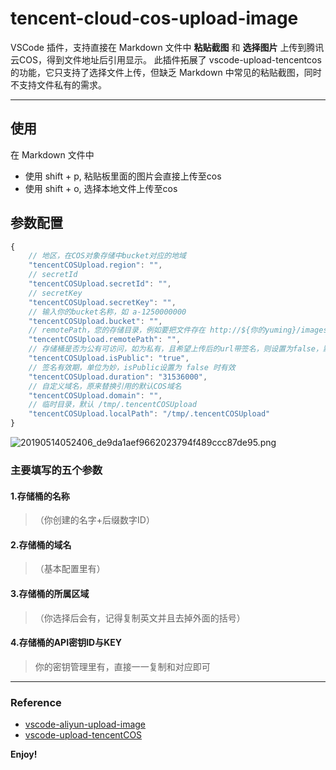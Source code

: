 # tencent-cloud-cos-upload-image

VSCode 插件，支持直接在 Markdown 文件中 **粘贴截图** 和 **选择图片** 上传到腾讯云COS，得到文件地址后引用显示。
此插件拓展了 vscode-upload-tencentcos 的功能，它只支持了选择文件上传，但缺乏 Markdown 中常见的粘贴截图，同时不支持文件私有的需求。

---

## 使用

在 Markdown 文件中

* 使用 shift + p, 粘贴板里面的图片会直接上传至cos
* 使用 shift + o, 选择本地文件上传至cos



## 参数配置

```js
{
    // 地区，在COS对象存储中bucket对应的地域
    "tencentCOSUpload.region": "",    
    // secretId
    "tencentCOSUpload.secretId": "",
    // secretKey
    "tencentCOSUpload.secretKey": "",
    // 输入你的bucket名称，如 a-1250000000
    "tencentCOSUpload.bucket": "",
    // remotePath，您的存储目录，例如要把文件存在 http://${你的yuming}/images/png 这个目录下，则这里填写images/png）
    "tencentCOSUpload.remotePath": "",
    // 存储桶是否为公有可访问，如为私有，且希望上传后的url带签名，则设置为false，默认是 true
    "tencentCOSUpload.isPublic": "true",
    // 签名有效期，单位为妙，isPublic设置为 false 时有效
    "tencentCOSUpload.duration": "31536000",
    // 自定义域名，原来替换引用的默认COS域名
    "tencentCOSUpload.domain": "",
    // 临时目录，默认 /tmp/.tencentCOSUpload
    "tencentCOSUpload.localPath": "/tmp/.tencentCOSUpload"
}
```
![20190514052406_de9da1aef9662023794f489ccc87de95.png](https://images-1255533533.cos.ap-shanghai.myqcloud.com/20190514052406_de9da1aef9662023794f489ccc87de95.png)
 
### 主要填写的五个参数
#### 1.存储桶的名称
   >（你创建的名字+后缀数字ID）
#### 2.存储桶的域名
   >（基本配置里有）
#### 3.存储桶的所属区域
   >（你选择后会有，记得复制英文并且去掉外面的括号）
#### 4.存储桶的API密钥ID与KEY
   >你的密钥管理里有，直接一一复制和对应即可


-----------------------------------------------------------------------------------------------------------


### Reference

* [vscode-aliyun-upload-image](https://github.com/vvkee/vscode-aliyun-upload-image)
* [vscode-upload-tencentCOS](https://github.com/Sean10/vscode-upload-tencentCOS)

**Enjoy!**
